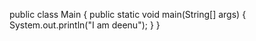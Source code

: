public class Main 
{
    public static void main(String[] args)
    {
        System.out.println("I am deenu");
    }
}
   
